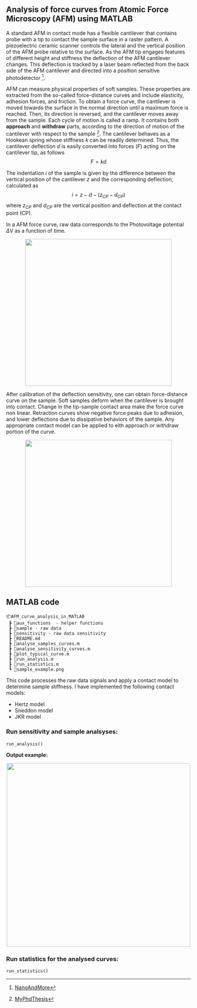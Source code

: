 ## Analysis of force curves from Atomic Force Microscopy (AFM) using MATLAB


A standard AFM in contact mode has a flexible cantilever that contains probe with a tip to contact the sample surface in a raster pattern. A piezoelectric ceramic scanner controls the lateral and the vertical position of the AFM probe relative to the surface. As the AFM tip engages features of different height and stiffness the deflection of the AFM cantilever changes. This deflection is tracked by a laser beam reflected from the back side of the AFM cantilever and directed into a position sensitive photodetector [^1].


AFM can measure physical properties of soft samples. These properties are extracted from the so-called force-distance curves and include elasticity, adhesion forces, and friction. To obtain a force curve, the cantilever is moved towards the surface in the normal direction until a maximum force is reached. Then, its direction is reversed, and the cantilever moves away from the sample. Each cycle of motion is called a ramp. It contains both **approach** and **withdraw** parts, according to the direction of motion of the cantilever with respect to the sample [^2]. The cantilever behaves as a Hookean spring whose stiffness $k$ can be readily determined. Thus, the cantilever deflection $d$ is easily converted into forces ($F$) acting on the cantilever tip, as follows
$$F = kd $$

The indentation $i$ of the sample is given by the difference between the vertical position of the
cantilever $z$ and the corresponding deflection, calculated as
$$i = z - d - (z_{CP} - d_{CP})$$
where $z_{CP}$ and $d_{CP}$ are the vertical position and deflection at the contact point (CP).

In a AFM force curve, raw data corresponds to the Photovoltage potential $\Delta V$ as a function of time.
<p align="center">
<img src="https://user-images.githubusercontent.com/11409748/180257757-b98f2595-1c6e-4cd3-8886-40466995b683.gif" width="400">
</p>


After calibration of the deflection sensitivity, one can obtain force-distance curve on the sample. Soft samples deform when the cantilever is brought into contact. Change in the tip-sample contact area make the force curve non linear. Retraction curves show negative force peaks due to adhesion, and lower deflections due to dissipative behaviors of the sample. Any appropriate contact model can be applied to eith approach or withdraw portion of the curve. 
<p align="center">
<img src="https://user-images.githubusercontent.com/11409748/180231272-2d1de43b-41cb-43cf-9f5c-0af1ed9fe628.png" width="400">
</p>


## MATLAB code

```
📦AFM_curve_analysis_in_MATLAB
 ┣ 📂aux_functions  - helper functions
 ┣ 📂sample - raw data
 ┣ 📂sensitivity - raw data sensitivity
 ┣ 📜README.md
 ┣ 📜analyse_samples_curves.m
 ┣ 📜analyse_sensitivity_curves.m
 ┣ 📜plot_typical_curve.m
 ┣ 📜run_analysis.m
 ┣ 📜run_statistics.m
 ┗ 📜sample_example.png
```

This code processes the raw data signals and apply a contact model to determine sample stiffness. I have implemented the following contact models:

- Hertz model
- Sneddon model
- JKR model

### Run sensitivity and sample analsyses:
```
run_analysis()
```


**Output example:**
<p align="center">
<img src="https://user-images.githubusercontent.com/11409748/180245394-5c91a77d-b54d-4f55-9890-1ac9ed3cfa3b.png" width="500">
</p>


### Run statistics for the analysed curves:
```
run_statistics()
```




[^1]: [NanoAndMore](https://www.nanoandmore.com/what-is-atomic-force-microscopy)
[^2]: [MyPhdThesis](https://repositorio-aberto.up.pt/handle/10216/127484)
